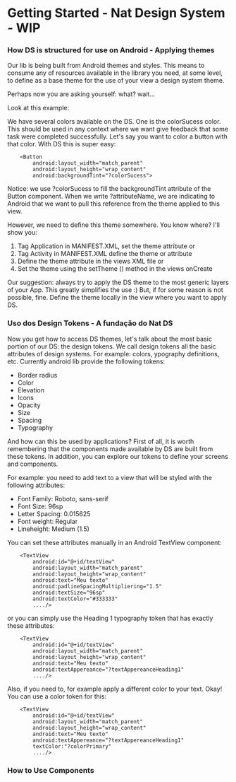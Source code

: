 # Getting Started - Nat Design System - WIP

### How DS is structured for use on Android - Applying themes
Our lib is being built from Android themes and styles. This means to consume any of resources available in the library you need, at some level, to define as a base theme for the use of your view a design system theme.

Perhaps now you are asking yourself: what? wait...

Look at this example:

We have several colors available on the DS. One is the colorSucess color. This should be used in any context where we want
give feedback that some task were completed successfully. Let's say you want to color a button with that color. With DS this is super easy:

```android
    <Button
        android:layout_width="match_parent"
        android:layout_height="wrap_content"
        android:backgroundTint="?colorSucess">
 ```

Notice: we use ?colorSucess to fill the backgroundTint attribute of the Button component.
When we write ?attributeName, we are indicating to Android that we want to pull this reference from the theme applied to this view.

However, we need to define this theme somewhere. You know where? I'll show you:

1) Tag Application in MANIFEST.XML, set the theme attribute or
2) Tag Activity in MANIFEST.XML define the theme or attribute
3) Define the theme attribute in the views XML file or
4) Set the theme using the setTheme () method in the views onCreate

Our suggestion: always try to apply the DS theme to the most generic layers of your App. This greatly simplifies the use :)
But, if for some reason is not possible, fine. Define the theme locally in the view where you want to apply DS.

### Uso dos Design Tokens - A fundação do Nat DS
Now you get how to access DS themes, let's talk about the most basic portion of our DS: the design tokens.
We call design tokens all the basic attributes of design systems. For example: colors, ypography definitions, etc.
Currently android lib provide the following tokens:
- Border radius​
- Color​
- Elevation​
- Icons​
- Opacity​
- Size​
- Spacing​
- Typography

And how can this be used by applications?
First of all, it is worth remembering that the components made available by DS are built from these tokens. In addition, you can explore our tokens
to define your screens and components.

For example: you need to add text to a view that will be styled with the following attributes:
 -  Font Family: Roboto, sans-serif
 -  Font Size: 96sp
 - Letter Spacing: 0.015625
 - Font weight: Regular
 - Lineheight: Medium (1.5)

You can set these attributes manually in an Android TextView component:

 ```android
     <TextView
         android:id="@+id/textView"
         android:layout_width="match_parent"
         android:layout_height="wrap_content"
         android:text="Meu texto"
         android:padlineSpacingMultipliering="1.5"
         android:textSize="96sp"
         android:textColor="#333333"
         ..../>
 ```

or you can simply use the Heading 1 typography token that has exactly these attributes:
  ```android
      <TextView
          android:id="@+id/textView"
          android:layout_width="match_parent"
          android:layout_height="wrap_content"
          android:text="Meu texto"
          android:textAppereance="?textAppereanceHeading1"
          ..../>
  ```

Also, if you need to, for example apply a different color to your text. Okay! You can use a color token for this:

  ```android
      <TextView
          android:id="@+id/textView"
          android:layout_width="match_parent"
          android:layout_height="wrap_content"
          android:text="Meu texto"
          android:textAppereance="?textAppereanceHeading1"
          textColor:"?colorPrimary"
          ..../>
  ```

  ### How to Use Components

